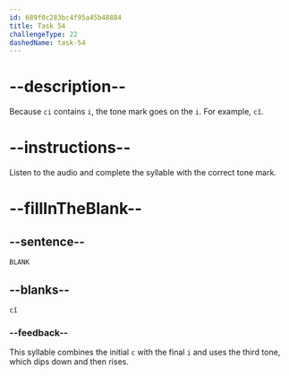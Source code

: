 ```yaml
---
id: 689f0c283bc4f95a45b48884
title: Task 54
challengeType: 22
dashedName: task-54
---
```


<!-- (Audio) A: cǐ -->

# --description--

Because `ci` contains `i`, the tone mark goes on the `i`. For example, `cǐ`.

# --instructions--

Listen to the audio and complete the syllable with the correct tone mark.

# --fillInTheBlank--

## --sentence--

`BLANK`

## --blanks--

`cǐ`

### --feedback--

This syllable combines the initial `c` with the final `i` and uses the third tone, which dips down and then rises.
